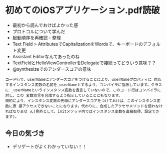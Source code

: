 # 初めてのiOSアプリケーション.pdf読破

* 最初から読んでおけばよかった感
* プロトコルについて学んだ
* 起動順序を再確認・整理
* Text Field > AttributesでCapitalizationをWordsで、キーボードのデフォルト変更
* Assistant Editorなんてあったのね
* TextFieldとHelloViewControllerをDelegateで接続ってどういう意味？？
* @synthesizeでのアンダースコアの意味

```
コード行で、userNameにアンダースコアをつけることにより、userNameプロパティに 対応するインスタンス変数の名前を_userNameとするよう、コンパイラに指示しています。クラスに _userNameというインスタンス変数を宣言していないので、このコード行はコンパイラに対し、この 変数宣言を合成するよう指示していることにもなります。規約により、インスタンス変数の先頭にアンダースコアをつけておけば、このインスタンス変数に直 接アクセスできないことになります。代わりに、合成したアクセサメソッドを使わなければなりませ ん(例外として、initメソッド内ではインスタンス変数を直接取得、設定できます)。```
## 今日の気づき
* デリゲートがよくわかっていない！！